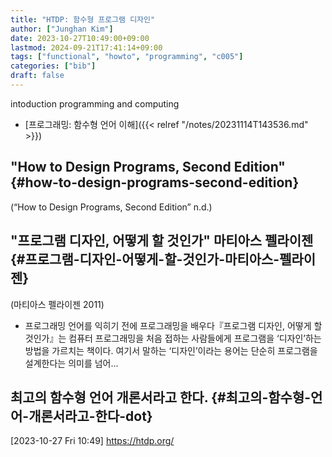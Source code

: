 ```yaml
---
title: "HTDP: 함수형 프로그램 디자인"
author: ["Junghan Kim"]
date: 2023-10-27T10:49:00+09:00
lastmod: 2024-09-21T17:41:14+09:00
tags: ["functional", "howto", "programming", "c005"]
categories: ["bib"]
draft: false
---
```


intoduction programming and computing

-   [프로그래밍: 함수형 언어 이해]({{< relref "/notes/20231114T143536.md" >}})


## "How to Design Programs, Second Edition" {#how-to-design-programs-second-edition}

(“How to Design Programs, Second Edition” n.d.)


## "프로그램 디자인, 어떻게 할 것인가" 마티아스 펠라이젠 {#프로그램-디자인-어떻게-할-것인가-마티아스-펠라이젠}

(마티아스 펠라이젠 2011)

-   프로그래밍 언어를 익히기 전에 프로그래밍을 배우다『프로그램 디자인, 어떻게 할 것인가』는 컴퓨터 프로그래밍을 처음 접하는 사람들에게 프로그램을 ‘디자인’하는 방법을 가르치는 책이다. 여기서 말하는 ‘디자인’이라는 용어는 단순히 프로그램을 설계한다는 의미를 넘어...


## 최고의 함수형 언어 개론서라고 한다. {#최고의-함수형-언어-개론서라고-한다-dot}

<span class="timestamp-wrapper"><span class="timestamp">[2023-10-27 Fri 10:49]</span></span> <https://htdp.org/>
